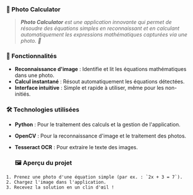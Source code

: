 ### 📸 Photo Calculator  

>_**Photo Calculator** est une application innovante qui permet de résoudre des équations simples en reconnaissant et en calculant automatiquement les expressions mathématiques capturées via une photo. 🚀_



  ### 🌟 Fonctionnalités  
- **Reconnaissance d'image** : Identifie et lit les équations mathématiques dans une photo.  
- **Calcul instantané** : Résout automatiquement les équations détectées.  
- **Interface intuitive** : Simple et rapide à utiliser, même pour les non-initiés.  


 ### 🛠️ Technologies utilisées  
- **Python** : Pour le traitement des calculs et la gestion de l'application.  
- **OpenCV** : Pour la reconnaissance d'image et le traitement des photos.  
- **Tesseract OCR** : Pour extraire le texte des images.  
  

  	
	### 🖼️ Aperçu du projet
``` 
1. Prenez une photo d'une équation simple (par ex. : `2x + 3 = 7`).  
2. Chargez l'image dans l'application.    
3. Recevez la solution en un clin d'œil ! 

